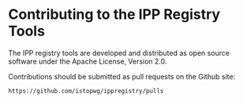 Contributing to the IPP Registry Tools
======================================

The IPP registry tools are developed and distributed as open source
software under the Apache License, Version 2.0.

Contributions should be submitted as pull requests on the Github site:

    https://github.com/istopwg/ippregistry/pulls

